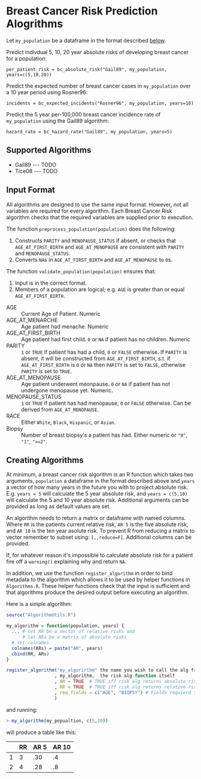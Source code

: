 # Breast Cancer Risk Prediction Alogrithms

Let `my_population` be a dataframe in the format described [below](#input-format).

Predict indivdual 5, 10, 20 year absolute risks of developing breast cancer for a population:

    per_patient_risk = bc_absolute_risk("Gail89", my_population, years=c(5,10,20))

Predict the expected number of breast cancer cases in `my_population` over a 10 year period using Rosner96:

    incidents = bc_expected_incidents("Rosner96", my_population, years=10)

Predict the 5 year per-100,000 breast cancer incidence rate of `my_population` using the Gail89 algorithm:

    hazard_rate = bc_hazard_rate("Gail89", my_population, years=5)


Supported Algorithms 
-------------------

* Gail89 --- TODO
* Tice08 --- TODO

Input Format
-------------------

All algorithms are designed to use the same input format. However, not all
variables are required for every algorithm. Each Breast Cancer Risk algorithm 
checks that the required variables are supplied prior to execution. 

The function `preprocess_population(population)` does the following:

1. Constructs `PARITY` and `MENOPAUSE_STATUS` if absent, or checks that `AGE_AT_FIRST_BIRTH` 
  and `AGE_AT_MENOPAUSE` are consistent with `PARITY` and `MENOPAUSE_STATUS`.
2. Converts `NA`s in `AGE_AT_FIRST_BIRTH` and `AGE_AT_MENOPAUSE` to `0`s. 

The function `validate_population(population)` ensures that:

1. Input is in the correct format.
2. Members of a population are logical; e.g. `AGE` is
  greater than or equal `AGE_AT_FIRST_BIRTH`.


<dl>
  <dt>AGE</dt>
  <dd>Current Age of Patient. Numeric</dd>

  <dt>AGE_AT_MENARCHE</dt>
  <dd>Age patient had menache. Numeric</dd>

  <dt>AGE_AT_FIRST_BIRTH</dt>
  <dd>Age patient had first child. 
  <code>0</code> or <code>NA</code> if patient has no children. Numeric
  </dd>

  <dt>PARITY</dt>
  <dd><code>1</code> or <code>TRUE</code> if patient has had a child, <code>0</code> or <code>FALSE</code> otherwise. 
  If <code>PARITY</code> is absent, it will be constructed from <code>AGE_AT_FIRST_BIRTH</code>, s.t. 
  if <code>AGE_AT_FIRST_BIRTH</code> is <code>0</code> or <code>NA</code>
  then <code>PARITY</code> is set to <code>FALSE</code>, otherwise <code>PARITY</code> is set to <code>TRUE</code>.

  <dt>AGE_AT_MENOPAUSE</dt>
  <dd>Age patient underwent meonpause. <code>0</code> or <code>NA</code>
  if patient has not undergone menopause yet. Numeric.  </dd>


  <dt>MENOPAUSE_STATUS<dt>
  <dd><code>1</code> or <code>TRUE</code> if patient has had menopause,
    <code>0</code> or <code>FALSE</code> otherwise. Can be derived from <code>AGE_AT_MENOPAUSE</code>.</dd>

  <dt>RACE</dt>
  <dd>Either <code>White</code>, <code>Black</code>, <code>Hispanic</code>, or <code>Asian</code>.</dd>

  <dt>Biopsy<dt>
  <dd>Number of breast biopsy's a patient has had. Either numeric or <code>"0"</code>, <code>"1"</code>, 
    <code>">=2"</code>.
  </dd>

</dl>

Creating Algorithms
-------------------------------

At minimum, a breast cancer risk algorithm is an R function which takes two
arguments, `population` a dataframe in the format described above and `years`
a vector of how many years in the future you with to project absolute risk.
E.g. `years = 5` will calculate the 5 year absolute risk, and `years = c(5,10)`
will calculate the 5 and 10 year absolute risk. Additional arguments can
be provided as long as default values are set.

An algorithm needs to return a matrix or dataframe with named columns. Where `RR` 
is the patients current relative risk, `AR 5` is the five absolute risk, and `AR 10`
is the ten year asolute risk. To prevent R from reducing a matrix to vector
remember to subset using: `[,,reduce=F]`. Additional columns can be provided.

If, for whatever reason it's impossible to calculate absolute risk for a patient
fire off a `warning()` explaining why and return `NA`. 

In addition, we use the function `register_algorithm` in order to bind metadata to
the algorithm which allows it to be used by helper functions in `Algorithms.R`. 
These helper functions check that the input is sufficient and that algorithms
produce the desired output before executing an algorithm.

Here is a simple algorithm:

```R
source("AlgorithmUtils.R")

my_algorithm = function(population, years) {
  ... # let RR be a vector of relative risks and
      # let ARs be a matrix of absolute risks
  # set colnames
  colnames(ARs) = paste("AR", years)
  cbind(RR, ARs)
}

register_algorithm("my_algorirthm" the name you wish to call the alg from
                  , my_algorithm,  the risk alg function itself
                  , AR = TRUE  # TRUE iff risk alg returns absolute risks
                  , RR = TRUE  # TRUE iff risk alg returns relative risks
                  , req_fields = c("AGE", "BIOPSY") # Fields requierd to use alg
                  )
```

and running:

```R
> my_algorithm(my_popualtion, c(5,10))
```

will produce a table like this:

|    |  RR | AR 5  |  AR 10   |
| -- |---- |------ | -------- |
| 1  |  3  |  .30  |   .4     |
| 2  |  4  |  .28  |   .8     |


```
